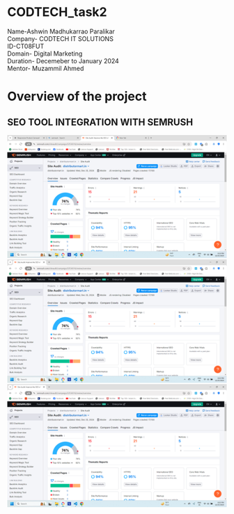 # CODTECH_task2
Name-Ashwin Madhukarrao Paralikar<br> Company- CODTECH IT SOLUTIONS<br>
ID-CT08FUT<br>
Domain- Digital Marketing<br>
Duration- Decemeber to January 2024<br>
Mentor- Muzammil Ahmed<br>
# Overview of the project
## SEO TOOL INTEGRATION WITH SEMRUSH
![](https://github.com/ashwin2023paralikar/CODTECH_task2/blob/fe69c2e7d61cde86014cdf4c0fb1c072ffe068b0/Screenshot%202024-12-25%20201953.png)
![](https://github.com/ashwin2023paralikar/CODTECH_task2/blob/fe69c2e7d61cde86014cdf4c0fb1c072ffe068b0/Screenshot%202024-12-25%20202051.png)
![](https://github.com/ashwin2023paralikar/CODTECH_task2/blob/fe69c2e7d61cde86014cdf4c0fb1c072ffe068b0/Screenshot%202024-12-25%20202051.png)
